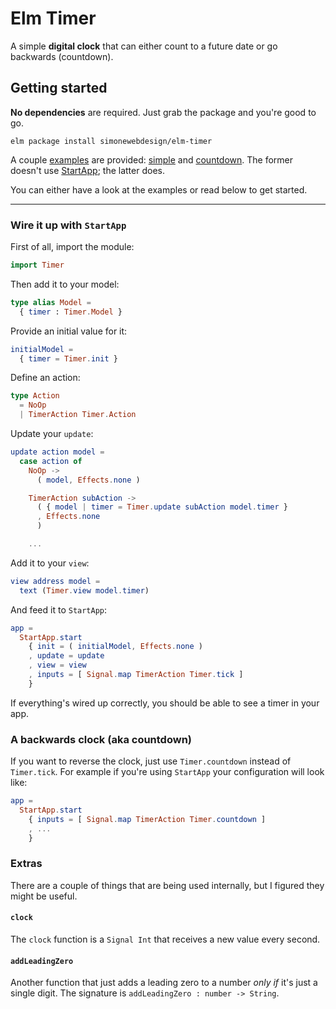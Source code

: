 # Elm Timer

A simple **digital clock** that can either count to a future date or go backwards (countdown).

## Getting started

**No dependencies** are required. Just grab the package and you're good to go.

    elm package install simonewebdesign/elm-timer

A couple [examples](https://github.com/simonewebdesign/elm-timer/tree/master/examples) are provided: [simple](https://github.com/simonewebdesign/elm-timer/tree/master/examples/simple) and [countdown](https://github.com/simonewebdesign/elm-timer/tree/master/examples/countdown). The former doesn't use [StartApp](https://github.com/evancz/start-app); the latter does.

You can either have a look at the examples or read below to get started.

---

### Wire it up with `StartApp`

First of all, import the module:

``` elm
import Timer
```

Then add it to your model:

``` elm
type alias Model =
  { timer : Timer.Model }
```

Provide an initial value for it:

``` elm
initialModel =
  { timer = Timer.init }
```

Define an action:

``` elm
type Action
  = NoOp
  | TimerAction Timer.Action
```

Update your `update`:

``` elm
update action model =
  case action of
    NoOp ->
      ( model, Effects.none )

    TimerAction subAction ->
      ( { model | timer = Timer.update subAction model.timer }
      , Effects.none
      )

    ...
```

Add it to your `view`:

``` elm
view address model =
  text (Timer.view model.timer)
```

And feed it to `StartApp`:

``` elm
app =
  StartApp.start
    { init = ( initialModel, Effects.none )
    , update = update
    , view = view
    , inputs = [ Signal.map TimerAction Timer.tick ]
    }
```

If everything's wired up correctly, you should be able to see a timer in your app.


### A backwards clock (aka countdown)

If you want to reverse the clock, just use `Timer.countdown` instead of `Timer.tick`.
For example if you're using `StartApp` your configuration will look like:

``` elm
app =
  StartApp.start
    { inputs = [ Signal.map TimerAction Timer.countdown ]
    , ...
    }
```


### Extras

There are a couple of things that are being used internally, but I figured they might be useful.

#### `clock`

The `clock` function is a `Signal Int` that receives a new value every second.

#### `addLeadingZero`

Another function that just adds a leading zero to a number *only if* it's just a single digit.
The signature is `addLeadingZero : number -> String`.
